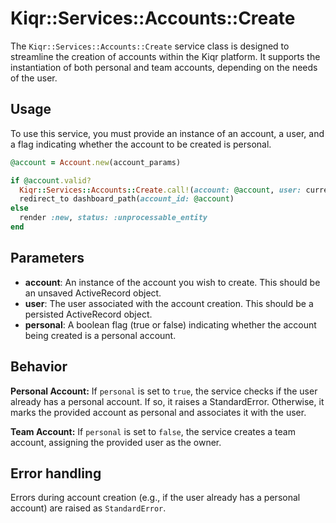 # Kiqr::Services::Accounts::Create

The `Kiqr::Services::Accounts::Create` service class is designed to streamline the creation of accounts within the Kiqr platform. It supports the instantiation of both personal and team accounts, depending on the needs of the user.

## Usage

To use this service, you must provide an instance of an account, a user, and a flag indicating whether the account to be created is personal.

```ruby
@account = Account.new(account_params)

if @account.valid?
  Kiqr::Services::Accounts::Create.call!(account: @account, user: current_user)
  redirect_to dashboard_path(account_id: @account)
else
  render :new, status: :unprocessable_entity
end
```

## Parameters

- **account**: An instance of the account you wish to create. This should be an unsaved ActiveRecord object.
- **user**: The user associated with the account creation. This should be a persisted ActiveRecord object.
- **personal**: A boolean flag (true or false) indicating whether the account being created is a personal account.

## Behavior

**Personal Account:** If `personal` is set to `true`, the service checks if the user already has a personal account. If so, it raises a StandardError. Otherwise, it marks the provided account as personal and associates it with the user.

**Team Account:** If `personal` is set to `false`, the service creates a team account, assigning the provided user as the owner.

## Error handling

Errors during account creation (e.g., if the user already has a personal account) are raised as `StandardError`.

